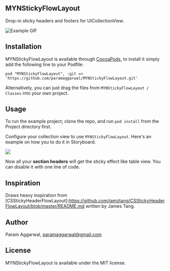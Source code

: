 ## MYNStickyFlowLayout

Drop-in sticky headers and footers for UICollectionView.

![Example GIF](https://raw.githubusercontent.com/paramaggarwal/MYNStickyFlowLayout/master/Example.gif)

## Installation

MYNStickyFlowLayout is available through [CocoaPods](http://cocoapods.org), to install
it simply add the following line to your Podfile:

    pod "MYNStickyFlowLayout", :git => 'https://github.com/paramaggarwal/MYNStickyFlowLayout.git'

Alternatively, you can just drag the files from `MYNStickyFlowLayout / Classes` into your own project.

## Usage

To run the example project; clone the repo, and run `pod install` from the Project directory first.

Configure your collection view to use `MYNStickyFlowLayout`. Here's an example on how you to do it in Storyboard.

![](http://f.cl.ly/items/32183h2q18171k323J07/csstickyheaderflowlayout-class.jpg)

Now all your **section headers** will get the sticky effect like table view. You can disable it with one line of code.

## Inspiration

Draws heavy inspiration from [CSStickyHeaderFlowLayout]:https://github.com/jamztang/CSStickyHeaderFlowLayout/blob/master/README.md written by James Tang.

## Author

Param Aggarwal, paramaggarwal@gmail.com

## License

MYNStickyFlowLayout is available under the MIT license.
